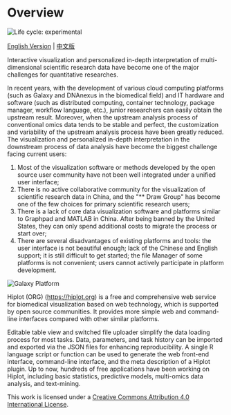 # Overview

<img src="https://img.shields.io/badge/lifecycle-experimental-orange.svg" alt="Life cycle: experimental">

[English Version](./) | [中文版](./zh)

Interactive visualization and personalized in-depth interpretation of multi-dimensional scientific research data have become one of the major challenges for quantitative researches.

In recent years, with the development of various cloud computing platforms (such as Galaxy and DNAnexus in the biomedical field) and IT hardware and software (such as distributed computing, container technology, package manager, workflow language, etc.), junior researchers can easily obtain the upstream result. Moreover, when the upstream analysis process of conventional omics data tends to be stable and perfect, the customization and variability of the upstream analysis process have been greatly reduced. The visualization and personalized in-depth interpretation in the downstream process of data analysis have become the biggest challenge facing current users:

1. Most of the visualization software or methods developed by the open source user community have not been well integrated under a unified user interface;
2. There is no active collaborative community for the visualization of scientific research data in China, and the "** Draw Group" has become one of the few choices for primary scientific research users;
3. There is a lack of core data visualization software and platforms similar to Graphpad and MATLAB in China. After being banned by the United States, they can only spend additional costs to migrate the process or start over;
4. There are several disadvantages of existing platforms and tools: the user interface is not beautiful enough; lack of the Chinese and English support; it is still difficult to get started; the file Manager of some platforms is not convenient; users cannot actively participate in platform development.

![Galaxy Platform](https://s1.ax1x.com/2020/07/08/UEk8mV.png)

Hiplot (ORG) (https://hiplot.org) is a free and comprehensive web service for biomedical visualization based on web technology, which is supported by open source communities. It provides more simple web and command-line interfaces compared with other similar platforms.

Editable table view and switched file uploader simplify the data loading process for most tasks. Data, parameters, and task history can be imported and exported via the JSON files for enhancing reproducibility. A single R language script or function can be used to generate the web front-end interface, command-line interface, and the meta description of a Hiplot plugin. Up to now, hundreds of free applications have been working on Hiplot, including basic statistics, predictive models, multi-omics data analysis, and text-mining.

This work is licensed under a <a rel="license" href="http://creativecommons.org/licenses/by/4.0/">Creative Commons Attribution 4.0 International License</a>.
